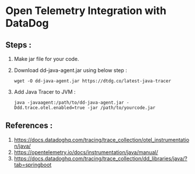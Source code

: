 # Open Telemetry Integration with DataDog

## Steps : 

1. Make jar file for your code.
2. Download dd-java-agent.jar using below step : 

    ```
    wget -O dd-java-agent.jar https://dtdg.co/latest-java-tracer
    ```
3. Add Java Tracer to JVM :

   ```
   java -javaagent:/path/to/dd-java-agent.jar -Ddd.trace.otel.enabled=true -jar /path/to/yourcode.jar
   ```


## References : 

1. https://docs.datadoghq.com/tracing/trace_collection/otel_instrumentation/java/
2. https://opentelemetry.io/docs/instrumentation/java/manual/
3. https://docs.datadoghq.com/tracing/trace_collection/dd_libraries/java/?tab=springboot